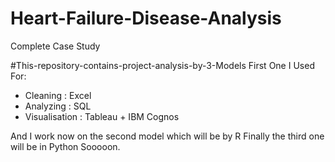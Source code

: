 # Heart-Failure-Disease-Analysis
Complete Case Study

#This-repository-contains-project-analysis-by-3-Models
First One I Used For:

* Cleaning : Excel
* Analyzing : SQL
* Visualisation : Tableau + IBM Cognos

And I work now on the second model which will be by R 
Finally the third one will be in Python Sooooon.


